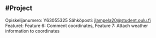 #Project
---
Opiskelijanumero: Y63055325
Sähköposti: jlampela20@student.oulu.fi
Featuret: Feature 6: Comment coordinates, Feature 7: Attach weather information to coordinates